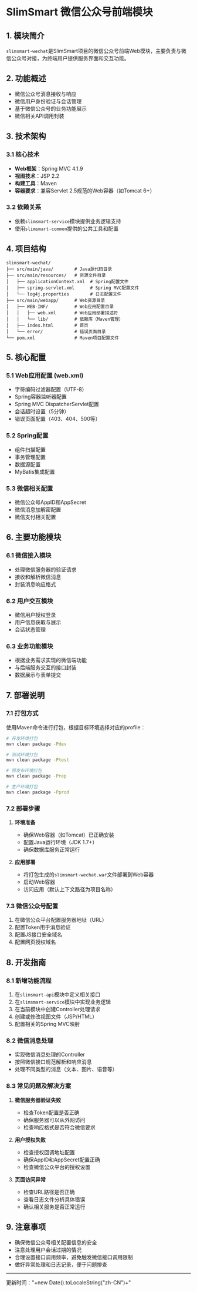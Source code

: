 # SlimSmart 微信公众号前端模块

## 1. 模块简介

`slimsmart-wechat`是SlimSmart项目的微信公众号前端Web模块，主要负责与微信公众号对接，为终端用户提供服务界面和交互功能。

## 2. 功能概述

- 微信公众号消息接收与响应
- 微信用户身份验证与会话管理
- 基于微信公众号的业务功能展示
- 微信相关API调用封装

## 3. 技术架构

### 3.1 核心技术
- **Web框架**：Spring MVC 4.1.9
- **视图技术**：JSP 2.2
- **构建工具**：Maven
- **容器要求**：兼容Servlet 2.5规范的Web容器（如Tomcat 6+）

### 3.2 依赖关系
- 依赖`slimsmart-service`模块提供业务逻辑支持
- 使用`slimsmart-common`提供的公共工具和配置

## 4. 项目结构

```
slimsmart-wechat/
├── src/main/java/        # Java源代码目录
├── src/main/resources/   # 资源文件目录
│   ├── applicationContext.xml  # Spring配置文件
│   ├── spring-servlet.xml      # Spring MVC配置文件
│   └── log4j.properties        # 日志配置文件
├── src/main/webapp/      # Web资源目录
│   ├── WEB-INF/          # Web应用配置目录
│   │   ├── web.xml       # Web应用部署描述符
│   │   └── lib/          # 依赖库（Maven管理）
│   ├── index.html        # 首页
│   └── error/            # 错误页面目录
└── pom.xml               # Maven项目配置文件
```

## 5. 核心配置

### 5.1 Web应用配置 (web.xml)
- 字符编码过滤器配置（UTF-8）
- Spring容器监听器配置
- Spring MVC DispatcherServlet配置
- 会话超时设置（5分钟）
- 错误页面配置（403、404、500等）

### 5.2 Spring配置
- 组件扫描配置
- 事务管理配置
- 数据源配置
- MyBatis集成配置

### 5.3 微信相关配置
- 微信公众号AppID和AppSecret
- 微信消息加解密配置
- 微信支付相关配置

## 6. 主要功能模块

### 6.1 微信接入模块
- 处理微信服务器的验证请求
- 接收和解析微信消息
- 封装消息响应格式

### 6.2 用户交互模块
- 微信用户授权登录
- 用户信息获取与展示
- 会话状态管理

### 6.3 业务功能模块
- 根据业务需求实现的微信端功能
- 与后端服务交互的接口封装
- 数据展示与表单提交

## 7. 部署说明

### 7.1 打包方式

使用Maven命令进行打包，根据目标环境选择对应的profile：

```bash
# 开发环境打包
mvn clean package -Pdev

# 测试环境打包
mvn clean package -Ptest

# 预发布环境打包
mvn clean package -Prep

# 生产环境打包
mvn clean package -Pprod
```

### 7.2 部署步骤

1. **环境准备**
   - 确保Web容器（如Tomcat）已正确安装
   - 配置Java运行环境（JDK 1.7+）
   - 确保数据库服务正常运行

2. **应用部署**
   - 将打包生成的`slimsmart-wechat.war`文件部署到Web容器
   - 启动Web容器
   - 访问应用（默认上下文路径为项目名称）

### 7.3 微信公众号配置

1. 在微信公众平台配置服务器地址（URL）
2. 配置Token用于消息验证
3. 配置JS接口安全域名
4. 配置网页授权域名

## 8. 开发指南

### 8.1 新增功能流程

1. 在`slimsmart-api`模块中定义相关接口
2. 在`slimsmart-service`模块中实现业务逻辑
3. 在当前模块中创建Controller处理请求
4. 创建或修改视图文件（JSP/HTML）
5. 配置相关的Spring MVC映射

### 8.2 微信消息处理

- 实现微信消息处理的Controller
- 按照微信接口规范解析和响应消息
- 处理不同类型的消息（文本、图片、语音等）

### 8.3 常见问题及解决方案

1. **微信服务器验证失败**
   - 检查Token配置是否正确
   - 确保服务器可以从外网访问
   - 检查响应格式是否符合微信要求

2. **用户授权失败**
   - 检查授权回调地址配置
   - 确保AppID和AppSecret配置正确
   - 检查微信公众平台的授权设置

3. **页面访问异常**
   - 检查URL路径是否正确
   - 查看日志文件分析具体错误
   - 确认相关服务是否正常运行

## 9. 注意事项

- 确保微信公众号相关配置信息的安全
- 注意处理用户会话过期的情况
- 合理设置接口调用频率，避免触发微信接口调用限制
- 做好异常处理和日志记录，便于问题排查

---

更新时间："+new Date().toLocaleString("zh-CN")+"